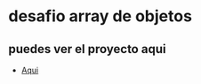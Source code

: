 # desafio array de objetos

## puedes ver el proyecto aqui

- [Aqui](https://imjuanb.github.io/desafio-array-objetos/)